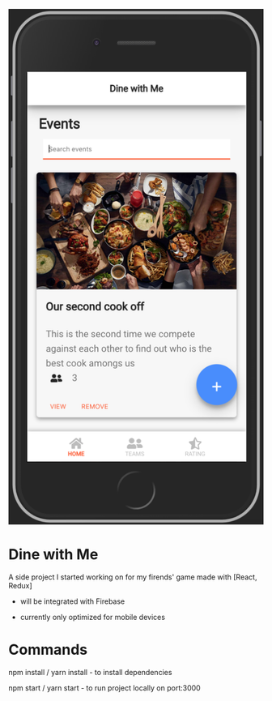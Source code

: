![Mobile view of the application](mobile.png)

# Dine with Me

A side project I started working on for my firends' game made with [React, Redux]

- will be integrated with Firebase 

- currently only optimized for mobile devices



# Commands
npm install / yarn install - to install dependencies


npm start / yarn start - to run project locally on port:3000
